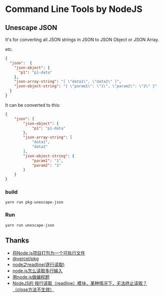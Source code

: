 # Command Line Tools by NodeJS

## Unescape JSON

It's for converting all JSON strings in JSON to JSON Object or JSON Array.

etc.

```json
{
  "json":  {
    "json-object": {
      "p1": "p1-data"
    },
    "json-array-string": "[ \"data1\", \"data2\" ]",
    "json-object-string": "{ \"param1\": \"1\", \"param2\": \"2\" }"
  } 
}
```

It can be converted to this:

```json
{
    "json": {
        "json-object": {
            "p1": "p1-data"
        },
        "json-array-string": [
            "data1",
            "data2"
        ],
        "json-object-string": {
            "param1": "1",
            "param2": "2"
        }
    }
}
```

### build

```shell
yarn run pkg-unescape-json
```

### Run

```shell
yarn run unescape-json
```

## Thanks

- [将Node.js项目打包为一个可执行文件](https://zhuanlan.zhihu.com/p/66411743)
- [@vercel/pkg](https://github.com/vercel/pkg)
- [node之readline(逐行读取)](https://www.jianshu.com/p/02c93c8e8977)
- [node.js怎么读取多行输入](https://segmentfault.com/q/1010000010616328)
- [用node.js做编程题](https://segmentfault.com/a/1190000010715910)
- [NodeJS的 按行读取（readline）模块，某种情况下，无法终止读取？（close方法不生效）](https://segmentfault.com/q/1010000019048693)
